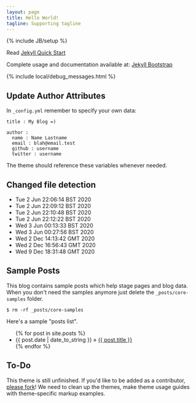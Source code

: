 ```yaml
---
layout: page
title: Hello World!
tagline: Supporting tagline
---
```

{% include JB/setup %}

Read [Jekyll Quick Start](http://jekyllbootstrap.com/usage/jekyll-quick-start.html)

Complete usage and documentation available at: [Jekyll Bootstrap](http://jekyllbootstrap.com)

{% include local/debug_messages.html %}

## Update Author Attributes

In `_config.yml` remember to specify your own data:

    title : My Blog =)

    author :
      name : Name Lastname
      email : blah@email.test
      github : username
      twitter : username

The theme should reference these variables whenever needed.

## Changed file detection

  * Tue  2 Jun 22:06:14 BST 2020
  * Tue  2 Jun 22:09:12 BST 2020
  * Tue  2 Jun 22:10:48 BST 2020
  * Tue  2 Jun 22:12:22 BST 2020
  * Wed  3 Jun 00:13:33 BST 2020
  * Wed  3 Jun 00:27:56 BST 2020
  * Wed  2 Dec 14:13:42 GMT 2020
  * Wed  2 Dec 16:56:43 GMT 2020
  * Wed  9 Dec 18:31:48 GMT 2020

## Sample Posts

This blog contains sample posts which help stage pages and blog data.
When you don't need the samples anymore just delete the `_posts/core-samples` folder.

    $ rm -rf _posts/core-samples

Here's a sample "posts list".

<ul class="posts">
  {% for post in site.posts %}
    <li><span>{{ post.date | date_to_string }}</span> &raquo; <a href="{{ BASE_PATH }}{{ post.url }}">{{ post.title }}</a></li>
  {% endfor %}
</ul>

## To-Do

This theme is still unfinished. If you'd like to be added as a contributor, [please fork](http://github.com/plusjade/jekyll-bootstrap)!
We need to clean up the themes, make theme usage guides with theme-specific markup examples.


